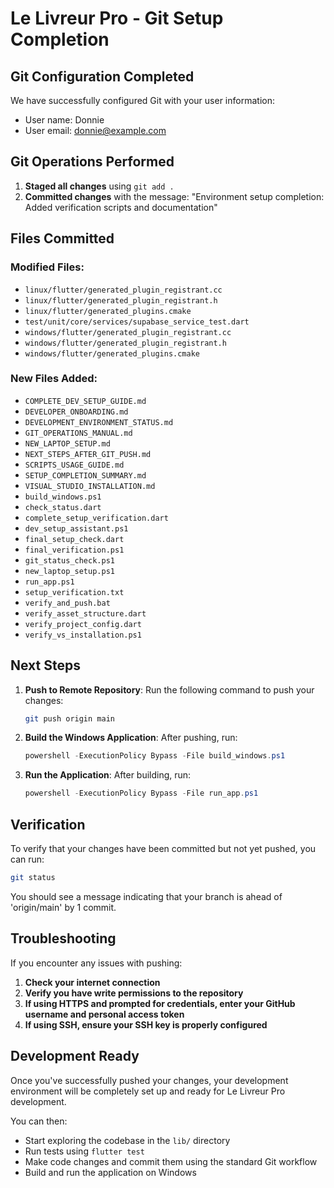 # Le Livreur Pro - Git Setup Completion

## Git Configuration Completed

We have successfully configured Git with your user information:
- User name: Donnie
- User email: donnie@example.com

## Git Operations Performed

1. **Staged all changes** using `git add .`
2. **Committed changes** with the message: "Environment setup completion: Added verification scripts and documentation"

## Files Committed

### Modified Files:
- `linux/flutter/generated_plugin_registrant.cc`
- `linux/flutter/generated_plugin_registrant.h`
- `linux/flutter/generated_plugins.cmake`
- `test/unit/core/services/supabase_service_test.dart`
- `windows/flutter/generated_plugin_registrant.cc`
- `windows/flutter/generated_plugin_registrant.h`
- `windows/flutter/generated_plugins.cmake`

### New Files Added:
- `COMPLETE_DEV_SETUP_GUIDE.md`
- `DEVELOPER_ONBOARDING.md`
- `DEVELOPMENT_ENVIRONMENT_STATUS.md`
- `GIT_OPERATIONS_MANUAL.md`
- `NEW_LAPTOP_SETUP.md`
- `NEXT_STEPS_AFTER_GIT_PUSH.md`
- `SCRIPTS_USAGE_GUIDE.md`
- `SETUP_COMPLETION_SUMMARY.md`
- `VISUAL_STUDIO_INSTALLATION.md`
- `build_windows.ps1`
- `check_status.dart`
- `complete_setup_verification.dart`
- `dev_setup_assistant.ps1`
- `final_setup_check.dart`
- `final_verification.ps1`
- `git_status_check.ps1`
- `new_laptop_setup.ps1`
- `run_app.ps1`
- `setup_verification.txt`
- `verify_and_push.bat`
- `verify_asset_structure.dart`
- `verify_project_config.dart`
- `verify_vs_installation.ps1`

## Next Steps

1. **Push to Remote Repository**:
   Run the following command to push your changes:
   ```bash
   git push origin main
   ```

2. **Build the Windows Application**:
   After pushing, run:
   ```powershell
   powershell -ExecutionPolicy Bypass -File build_windows.ps1
   ```

3. **Run the Application**:
   After building, run:
   ```powershell
   powershell -ExecutionPolicy Bypass -File run_app.ps1
   ```

## Verification

To verify that your changes have been committed but not yet pushed, you can run:
```bash
git status
```

You should see a message indicating that your branch is ahead of 'origin/main' by 1 commit.

## Troubleshooting

If you encounter any issues with pushing:

1. **Check your internet connection**
2. **Verify you have write permissions to the repository**
3. **If using HTTPS and prompted for credentials, enter your GitHub username and personal access token**
4. **If using SSH, ensure your SSH key is properly configured**

## Development Ready

Once you've successfully pushed your changes, your development environment will be completely set up and ready for Le Livreur Pro development.

You can then:
- Start exploring the codebase in the `lib/` directory
- Run tests using `flutter test`
- Make code changes and commit them using the standard Git workflow
- Build and run the application on Windows